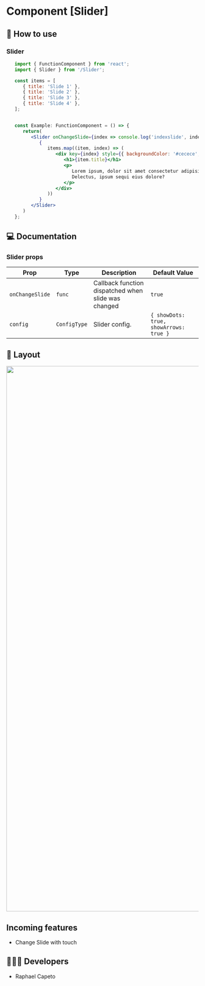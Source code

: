 # Component [Slider]


## 🚀 How to use

### Slider
```jsx
   import { FunctionComponent } from 'react';
   import { Slider } from '/Slider';

   const items = [
      { title: 'Slide 1' },
      { title: 'Slide 2' },
      { title: 'Slide 3' },
      { title: 'Slide 4' },
   ];


   const Example: FunctionComponent = () => {
      return(
         <Slider onChangeSlide={index => console.log('indexslide', index)}>
            {
               items.map((item, index) => (
                  <div key={index} style={{ backgroundColor: '#cecece', width: '100%', height: '100%' }}>
                     <h1>{item.title}</h1>
                     <p>
                        Lorem ipsum, dolor sit amet consectetur adipisicing elit. 
                        Delectus, ipsum sequi eius dolore?
                     </p>
                  </div>
               ))
            }
         </Slider>
      )
   };
```

## 💻 Documentation

### Slider props

| Prop | Type | Description                                                                                                                                         | Default Value |
| --------- | -------- | ------------------------------------------------------------------------------------------------------------------------------------------------------- | ----------------- |
| `onChangeSlide`  | `func` | Callback function dispatched when slide was changed | `true` |
| `config`  | `ConfigType` | Slider config. | `{ showDots: true, showArrows: true }` |

## 🔖 Layout

<p align="center">
<img width="1425" alt="Slider Preview" src="https://user-images.githubusercontent.com/61842405/166746716-2ecfe520-edb2-471e-9eab-f2ee5140a2f7.png">

</p>

## Incoming features 
- Change Slide with touch

## 👨🏻‍💻 Developers
- Raphael Capeto


